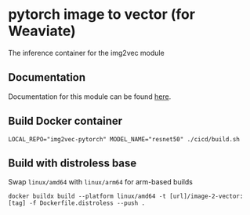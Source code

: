 # pytorch image to vector (for Weaviate)
The inference container for the img2vec module

## Documentation

Documentation for this module can be found [here](https://weaviate.io/developers/weaviate/current/retriever-vectorizer-modules/img2vec-neural.html).

## Build Docker container

```
LOCAL_REPO="img2vec-pytorch" MODEL_NAME="resnet50" ./cicd/build.sh
```

## Build with distroless base
Swap `linux/amd64` with `linux/arm64` for arm-based builds
```
docker buildx build --platform linux/amd64 -t [url]/image-2-vector:[tag] -f Dockerfile.distroless --push .
```
